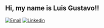 ## Hi, my name is Luis Gustavo!!  

[![Email](https://img.shields.io/badge/Gmail-D14836?style=for-the-badge&logo=gmail&logoColor=white)](mailto:emailparacontato1000@gmail.com) [![Linkedin](https://img.shields.io/badge/LinkedIn-0077B5?style=for-the-badge&logo=linkedin&logoColor=white)](https://www.linkedin.com/in/luis-gustavo-fontenele-a102a71b8/) 
